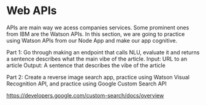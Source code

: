# Web APIs

APIs are main way we acess companies services. Some prominent ones from IBM are the Watson APIs. In this section, we are going to practice using Watson APIs from our Node App and make our app cognitive. 

Part 1: Go through making an endpoint that calls NLU, evaluate it and returns a sentence describes what the main vibe of the article. 
Input: URL to an article 
Output: A sentence that describes the vibe of the article


Part 2: Create a reverse image search app, practice using Watson Visual Recognition API, and practice using Google Custom Search API

https://developers.google.com/custom-search/docs/overview
